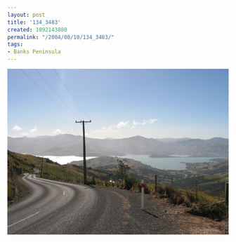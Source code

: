 ```yaml
---
layout: post
title: '134_3483'
created: 1092143880
permalink: "/2004/08/10/134_3483/"
tags:
- Banks Peninsula
---
```


<img src="/image/images/134_3483-1209.jpg"/>

